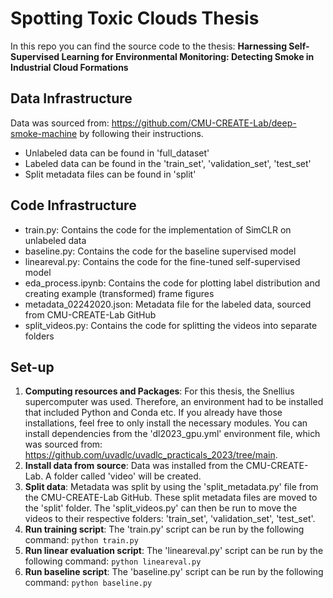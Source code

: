# Spotting Toxic Clouds Thesis
 In this repo you can find the source code to the thesis: **Harnessing Self-Supervised Learning for Environmental Monitoring: Detecting Smoke in Industrial Cloud Formations** 

 ## Data Infrastructure
 Data was sourced from: https://github.com/CMU-CREATE-Lab/deep-smoke-machine by following their instructions.
 - Unlabeled data can be found in 'full_dataset'
 - Labeled data can be found in the 'train_set', 'validation_set', 'test_set'
 - Split metadata files can be found in 'split'

  ## Code Infrastructure
  - train.py: Contains the code for the implementation of SimCLR on unlabeled data
  - baseline.py: Contains the code for the baseline supervised model
  - lineareval.py: Contains the code for the fine-tuned self-supervised model
  - eda_process.ipynb: Contains the code for plotting label distribution and creating example (transformed) frame figures
  - metadata_02242020.json: Metadata file for the labeled data, sourced from CMU-CREATE-Lab GitHub
  - split_videos.py: Contains the code for splitting the videos into separate folders

  ## Set-up
  1. **Computing resources and Packages**: For this thesis, the Snellius supercomputer was used. Therefore, an environment had to be installed that included Python and Conda etc. If you already have those installations, feel free to only install the necessary modules. You can install dependencies from the 'dl2023_gpu.yml' environment file, which was sourced from: https://github.com/uvadlc/uvadlc_practicals_2023/tree/main.
  2. **Install data from source**: Data was installed from the CMU-CREATE-Lab. A folder called 'video' will be created.
  3. **Split data**: Metadata was split by using the 'split_metadata.py' file from the CMU-CREATE-Lab GitHub. These split metadata files are moved to the 'split' folder. The 'split_videos.py' can then be run to move the videos to their respective folders: 'train_set', 'validation_set', 'test_set'.
  4. **Run training script**: The 'train.py' script can be run by the following command: ``` python train.py ```
  5. **Run linear evaluation script**: The 'lineareval.py' script can be run by the following command: ``` python lineareval.py ```
  6. **Run baseline script**: The 'baseline.py' script can be run by the following command: ``` python baseline.py ```
  
